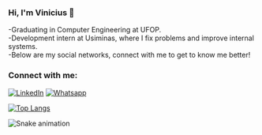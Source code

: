 ### Hi, I'm Vinicius :wave:

-Graduating in Computer Engineering at UFOP.<br>
-Development intern at Usiminas, where I fix problems and improve internal systems.<br>
-Below are my social networks, connect with me to get to know me better!<br>

### Connect with me:

[![LinkedIn](https://img.shields.io/badge/LinkedIn-0077B5?style=for-the-badge&logo=linkedin&logoColor=white)](https://www.linkedin.com/in/vinicius-alochio/)
[![Whatsapp](https://img.shields.io/badge/WhatsApp-25D366?style=for-the-badge&logo=whatsapp&logoColor=white)](https://web.whatsapp.com/send?phone=5528999515181)


[![Top Langs](https://github-readme-stats.vercel.app/api/top-langs/?username=Alochio&layout=compact&langs_count=10&theme=dracula)](https://github.com/anuraghazra/github-readme-stats)

 ![Snake animation](https://github.com/Alociho/Alochio/blob/output/github-contribution-grid-snake.svg)
